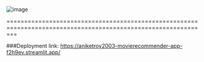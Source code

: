 ![image](https://user-images.githubusercontent.com/73846184/228350631-73c9c0aa-084f-400d-acd3-ceb6dc06b469.png)

===============================================================================================================

###Deployment link: https://aniketroy2003-movierecommender-app-f2h9ev.streamlit.app/
